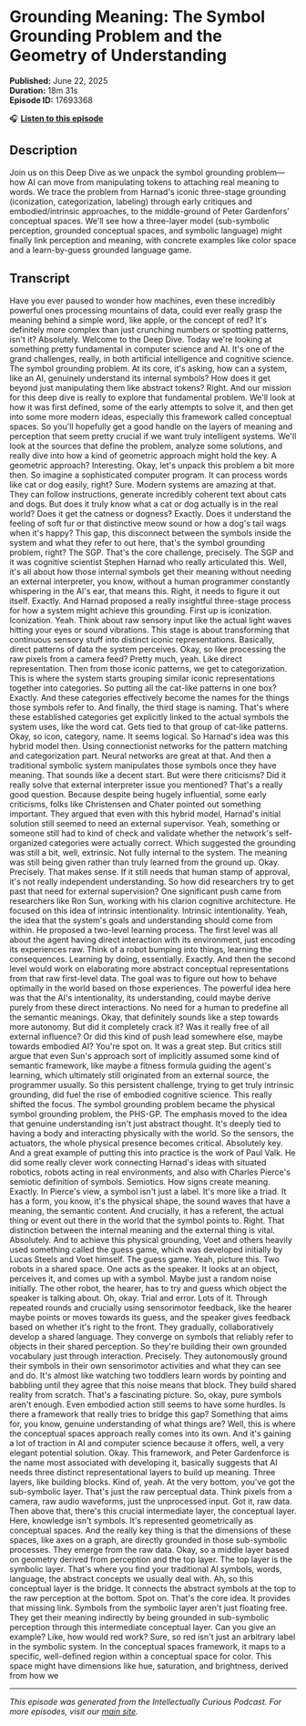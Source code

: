 # Grounding Meaning: The Symbol Grounding Problem and the Geometry of Understanding

**Published:** June 22, 2025  
**Duration:** 18m 31s  
**Episode ID:** 17693368

🎧 **[Listen to this episode](https://intellectuallycurious.buzzsprout.com/2529712/episodes/17693368-grounding-meaning-the-symbol-grounding-problem-and-the-geometry-of-understanding)**

## Description

Join us on this Deep Dive as we unpack the symbol grounding problem—how AI can move from manipulating tokens to attaching real meaning to words. We trace the problem from Harnad's iconic three-stage grounding (iconization, categorization, labeling) through early critiques and embodied/intrinsic approaches, to the middle-ground of Peter Gardenfors’ conceptual spaces. We'll see how a three-layer model (sub-symbolic perception, grounded conceptual spaces, and symbolic language) might finally link perception and meaning, with concrete examples like color space and a learn-by-guess grounded language game.

## Transcript

Have you ever paused to wonder how machines, even these incredibly powerful ones processing mountains of data, could ever really grasp the meaning behind a simple word, like apple, or the concept of red? It's definitely more complex than just crunching numbers or spotting patterns, isn't it? Absolutely. Welcome to the Deep Dive. Today we're looking at something pretty fundamental in computer science and AI. It's one of the grand challenges, really, in both artificial intelligence and cognitive science. The symbol grounding problem. At its core, it's asking, how can a system, like an AI, genuinely understand its internal symbols? How does it get beyond just manipulating them like abstract tokens? Right. And our mission for this deep dive is really to explore that fundamental problem. We'll look at how it was first defined, some of the early attempts to solve it, and then get into some more modern ideas, especially this framework called conceptual spaces. So you'll hopefully get a good handle on the layers of meaning and perception that seem pretty crucial if we want truly intelligent systems. We'll look at the sources that define the problem, analyze some solutions, and really dive into how a kind of geometric approach might hold the key. A geometric approach? Interesting. Okay, let's unpack this problem a bit more then. So imagine a sophisticated computer program. It can process words like cat or dog easily, right? Sure. Modern systems are amazing at that. They can follow instructions, generate incredibly coherent text about cats and dogs. But does it truly know what a cat or dog actually is in the real world? Does it get the catness or dogness? Exactly. Does it understand the feeling of soft fur or that distinctive meow sound or how a dog's tail wags when it's happy? This gap, this disconnect between the symbols inside the system and what they refer to out here, that's the symbol grounding problem, right? The SGP. That's the core challenge, precisely. The SGP and it was cognitive scientist Stephen Harnad who really articulated this. Well, it's all about how those internal symbols get their meaning without needing an external interpreter, you know, without a human programmer constantly whispering in the AI's ear, that means this. Right, it needs to figure it out itself. Exactly. And Harnad proposed a really insightful three-stage process for how a system might achieve this grounding. First up is iconization. Iconization. Yeah. Think about raw sensory input like the actual light waves hitting your eyes or sound vibrations. This stage is about transforming that continuous sensory stuff into distinct iconic representations. Basically, direct patterns of data the system perceives. Okay, so like processing the raw pixels from a camera feed? Pretty much, yeah. Like direct representation. Then from those iconic patterns, we get to categorization. This is where the system starts grouping similar iconic representations together into categories. So putting all the cat-like patterns in one box? Exactly. And these categories effectively become the names for the things those symbols refer to. And finally, the third stage is naming. That's where these established categories get explicitly linked to the actual symbols the system uses, like the word cat. Gets tied to that group of cat-like patterns. Okay, so icon, category, name. It seems logical. So Harnad's idea was this hybrid model then. Using connectionist networks for the pattern matching and categorization part. Neural networks are great at that. And then a traditional symbolic system manipulates those symbols once they have meaning. That sounds like a decent start. But were there criticisms? Did it really solve that external interpreter issue you mentioned? That's a really good question. Because despite being hugely influential, some early criticisms, folks like Christensen and Chater pointed out something important. They argued that even with this hybrid model, Harnad's initial solution still seemed to need an external supervisor. Yeah, something or someone still had to kind of check and validate whether the network's self-organized categories were actually correct. Which suggested the grounding was still a bit, well, extrinsic. Not fully internal to the system. The meaning was still being given rather than truly learned from the ground up. Okay. Precisely. That makes sense. If it still needs that human stamp of approval, it's not really independent understanding. So how did researchers try to get past that need for external supervision? One significant push came from researchers like Ron Sun, working with his clarion cognitive architecture. He focused on this idea of intrinsic intentionality. Intrinsic intentionality. Yeah, the idea that the system's goals and understanding should come from within. He proposed a two-level learning process. The first level was all about the agent having direct interaction with its environment, just encoding its experiences raw. Think of a robot bumping into things, learning the consequences. Learning by doing, essentially. Exactly. And then the second level would work on elaborating more abstract conceptual representations from that raw first-level data. The goal was to figure out how to behave optimally in the world based on those experiences. The powerful idea here was that the AI's intentionality, its understanding, could maybe derive purely from these direct interactions. No need for a human to predefine all the semantic meanings. Okay, that definitely sounds like a step towards more autonomy. But did it completely crack it? Was it really free of all external influence? Or did this kind of push lead somewhere else, maybe towards embodied AI? You're spot on. It was a great step. But critics still argue that even Sun's approach sort of implicitly assumed some kind of semantic framework, like maybe a fitness formula guiding the agent's learning, which ultimately still originated from an external source, the programmer usually. So this persistent challenge, trying to get truly intrinsic grounding, did fuel the rise of embodied cognitive science. This really shifted the focus. The symbol grounding problem became the physical symbol grounding problem, the PHS-GP. The emphasis moved to the idea that genuine understanding isn't just abstract thought. It's deeply tied to having a body and interacting physically with the world. So the sensors, the actuators, the whole physical presence becomes critical. Absolutely key. And a great example of putting this into practice is the work of Paul Valk. He did some really clever work connecting Harnad's ideas with situated robotics, robots acting in real environments, and also with Charles Pierce's semiotic definition of symbols. Semiotics. How signs create meaning. Exactly. In Pierce's view, a symbol isn't just a label. It's more like a triad. It has a form, you know, it's the physical shape, the sound waves that have a meaning, the semantic content. And crucially, it has a referent, the actual thing or event out there in the world that the symbol points to. Right. That distinction between the internal meaning and the external thing is vital. Absolutely. And to achieve this physical grounding, Voet and others heavily used something called the guess game, which was developed initially by Lucas Steels and Voet himself. The guess game. Yeah, picture this. Two robots in a shared space. One acts as the speaker. It looks at an object, perceives it, and comes up with a symbol. Maybe just a random noise initially. The other robot, the hearer, has to try and guess which object the speaker is talking about. Oh, okay. Trial and error. Lots of it. Through repeated rounds and crucially using sensorimotor feedback, like the hearer maybe points or moves towards its guess, and the speaker gives feedback based on whether it's right to the front. They gradually, collaboratively develop a shared language. They converge on symbols that reliably refer to objects in their shared perception. So they're building their own grounded vocabulary just through interaction. Precisely. They autonomously ground their symbols in their own sensorimotor activities and what they can see and do. It's almost like watching two toddlers learn words by pointing and babbling until they agree that this noise means that block. They build shared reality from scratch. That's a fascinating picture. So, okay, pure symbols aren't enough. Even embodied action still seems to have some hurdles. Is there a framework that really tries to bridge this gap? Something that aims for, you know, genuine understanding of what things are? Well, this is where the conceptual spaces approach really comes into its own. And it's gaining a lot of traction in AI and computer science because it offers, well, a very elegant potential solution. Okay. This framework, and Peter Gardenforce is the name most associated with developing it, basically suggests that AI needs three distinct representational layers to build up meaning. Three layers, like building blocks. Kind of, yeah. At the very bottom, you've got the sub-symbolic layer. That's just the raw perceptual data. Think pixels from a camera, raw audio waveforms, just the unprocessed input. Got it, raw data. Then above that, there's this crucial intermediate layer, the conceptual layer. Here, knowledge isn't symbols. It's represented geometrically as conceptual spaces. And the really key thing is that the dimensions of these spaces, like axes on a graph, are directly grounded in those sub-symbolic processes. They emerge from the raw data. Okay, so a middle layer based on geometry derived from perception and the top layer. The top layer is the symbolic layer. That's where you find your traditional AI symbols, words, language, the abstract concepts we usually deal with. Ah, so this conceptual layer is the bridge. It connects the abstract symbols at the top to the raw perception at the bottom. Spot on. That's the core idea. It provides that missing link. Symbols from the symbolic layer aren't just floating free. They get their meaning indirectly by being grounded in sub-symbolic perception through this intermediate conceptual layer. Can you give an example? Like, how would red work? Sure, so red isn't just an arbitrary label in the symbolic system. In the conceptual spaces framework, it maps to a specific, well-defined region within a conceptual space for color. This space might have dimensions like hue, saturation, and brightness, derived from how we

---
*This episode was generated from the Intellectually Curious Podcast. For more episodes, visit our [main site](https://intellectuallycurious.buzzsprout.com).*

